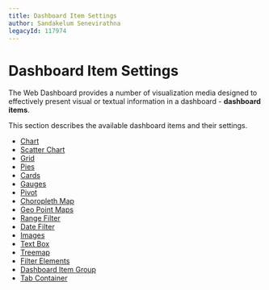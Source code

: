 ```yaml
---
title: Dashboard Item Settings
author: Sandakelum Senevirathna
legacyId: 117974
---
```

# Dashboard Item Settings
The Web Dashboard provides a number of visualization media designed to effectively present visual or textual information in a dashboard - **dashboard items**.

This section describes the available dashboard items and their settings.
* [Chart](dashboard-item-settings/chart.md)
* [Scatter Chart](dashboard-item-settings/scatter-chart.md)
* [Grid](dashboard-item-settings/grid.md)
* [Pies](dashboard-item-settings/pies.md)
* [Cards](dashboard-item-settings/cards.md)
* [Gauges](dashboard-item-settings/gauges.md)
* [Pivot](dashboard-item-settings/pivot.md)
* [Choropleth Map](dashboard-item-settings/choropleth-map.md)
* [Geo Point Maps](dashboard-item-settings/geo-point-maps.md)
* [Range Filter](dashboard-item-settings/range-filter.md)
* [Date Filter](dashboard-item-settings/date-filter.md)
* [Images](dashboard-item-settings/images.md)
* [Text Box](dashboard-item-settings/text-box.md)
* [Treemap](dashboard-item-settings/treemap.md)
* [Filter Elements](dashboard-item-settings/filter-elements.md)
* [Dashboard Item Group](dashboard-item-settings/dashboard-item-group.md)
* [Tab Container](dashboard-item-settings/tab-container.md)